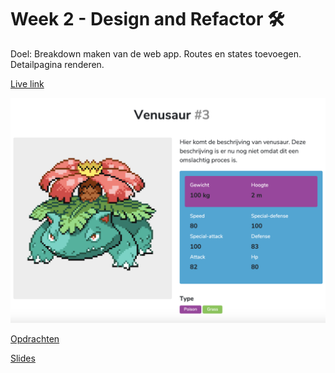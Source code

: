 # Week 2 - Design and Refactor 🛠

Doel: Breakdown maken van de web app. Routes en states toevoegen. Detailpagina renderen.

<!-- Add a link to your live demo in Github Pages 🌐-->
[Live link](https://mennauu.github.io/web-app-from-scratch-18-19/week2)
<!-- Add a nice image here at the end of the week, showing off your shiny frontend 📸 -->
![week2](public/images/preview.png)

[Opdrachten](https://drive.google.com/open?id=1GMDTdW3LycAYpZSFI6gk_lrKrx8-zLWrNh69aaVEH5Y)

[Slides](https://drive.google.com/open?id=1IqQeu1m0dQiSC_KCvrn8eencAgtYe7X6qT-gm0n9Bmc)
